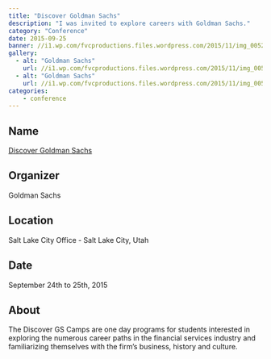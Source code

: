 ```yaml
---
title: "Discover Goldman Sachs"
description: "I was invited to explore careers with Goldman Sachs."
category: "Conference"
date: 2015-09-25
banner: //i1.wp.com/fvcproductions.files.wordpress.com/2015/11/img_0052.jpg
gallery:
  - alt: "Goldman Sachs"
    url: //i1.wp.com/fvcproductions.files.wordpress.com/2015/11/img_0052.jpg
  - alt: "Goldman Sachs"
    url: //i1.wp.com/fvcproductions.files.wordpress.com/2015/11/img_0054.jpg
categories:
    - conference
---
```


## Name

<a title="Discover Goldman Sachs" href="//www.goldmansachs.com/careers/why-goldman-sachs/diversity/diversity-us.html" target="_blank" rel="noopener">Discover Goldman Sachs</a>

## Organizer

Goldman Sachs

## Location

Salt Lake City Office - Salt Lake City, Utah

## Date

September 24th to 25th, 2015

## About

The Discover GS Camps are one day programs for students interested in exploring the numerous career paths in the financial services industry and familiarizing themselves with the firm’s business, history and culture.
